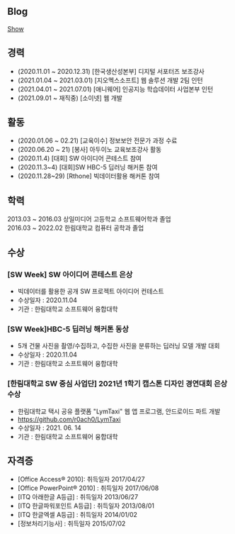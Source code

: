 
## Blog
[Show](https://seung-min.tistory.com/)



## 경력 
 - (2020.11.01 ~ 2020.12.31) [한국생산성본부] 디지털 서포터즈 보조강사 
 - (2021.01.04 ~ 2021.03.01) [지오멕스소프트] 웹 솔루션 개발 2팀 인턴 
 - (2021.04.01 ~ 2021.07.01) [애니웨어] 인공지능 학습데이터 사업본부 인턴
 - (2021.09.01 ~ 재직중)      [소이넷] 웹 개발 

 ## 활동  
 - (2020.01.06 ~ 02.21) [교육이수] 정보보안 전문가 과정 수료
 - (2020.06.20 ~ 21) [봉사] 아두이노 교육보조강사 활동
 - (2020.11.4) [대회] SW  아이디어 콘테스트 참여
 - (2020.11.3~4) [대회]SW HBC-5 딥러닝 해커톤 참여 
 - (2020.11.28~29) [Rthone] 빅데이터활용 해커톤 참여

## 학력
2013.03 ~ 2016.03 상일미디어 고등학교 소프트웨어학과 졸업 <br>
2016.03 ~ 2022.02 한림대학교 컴퓨터 공학과 졸업<br>

## 수상
### [SW Week] SW  아이디어 콘테스트 은상 
 - 빅데이터를 활용한 공개 SW 프로젝트 아이디어 컨테스트
 - 수상일자 : 2020.11.04
 - 기관 : 한림대학교 소프트웨어 융합대학
### [SW Week]HBC-5 딥러닝 해커톤 동상 
- 5개 건물 사진을 촬영/수집하고, 수집한 사진을 분류하는 딥러닝 모델 개발 대회
- 수상일자 : 2020.11.04 
- 기관 : 한림대학교 소프트웨어 융합대학
### [한림대학교 SW 중심 사업단] 2021년 1학기 캡스톤 디자인 경연대회 은상 수상 
- 한림대학교 택시 공유 플랫폼 "LymTaxi" 웹 앱 프로그램, 안드로이드 파트 개발
- https://github.com/r0ach0/LymTaxi
- 수상일자 : 2021. 06. 14 
- 기관 : 한림대학교 소프트웨어 융합대학 

## 자격증
- [Office Access® 2010]: 취득일자 2017/04/27 <br></li>
- [Office PowerPoint® 2010] : 취득일자 2017/06/08</li>
- [ITQ 아래한글 A등급] : 취득일자 2013/06/27 <br></li>
- [ITQ 한글파워포인트 A등급] : 취득일자 2013/08/01<br></li>
- [ITQ 한글엑셀 A등급] : 취득일자 2014/01/02<br></li>
- [정보처리기능사] : 취득일자 2015/07/02 <br> </li>





 
 
 


 
